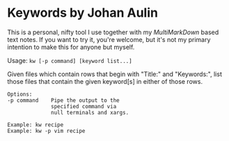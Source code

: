 Keywords by Johan Aulin
=======================
This is a personal, nifty tool I use together with my _MultiMarkDown_ based text notes. If you want to try it, you're welcome, but it's not my primary intention to make this for anyone but myself.

Usage: `kw [-p command] [keyword list...]`

Given files which contain rows that begin with "Title:" and "Keywords:", list those files that contain the given keyword[s] in either of those rows.

    Options:
    -p command    Pipe the output to the
                  specified command via
                  null terminals and xargs.

    Example: kw recipe
    Example: kw -p vim recipe
